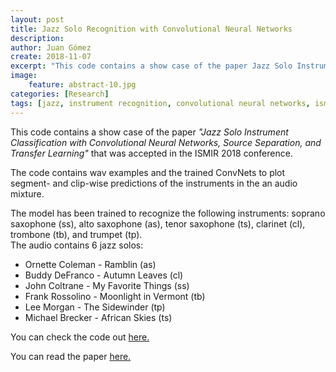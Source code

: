 ```yaml
---
layout: post
title: Jazz Solo Recognition with Convolutional Neural Networks
description: 
author: Juan Gómez
create: 2018-11-07
excerpt: "This code contains a show case of the paper Jazz Solo Instrument Classification with Convolutional Neural Networks, Source Separation, and Transfer Learning that was accepted in the ISMIR 2018 conference."
image:
    feature: abstract-10.jpg
categories: [Research]
tags: [jazz, instrument recognition, convolutional neural networks, ismir]
---
```


This code contains a show case of the paper *"Jazz Solo Instrument Classification with Convolutional Neural Networks, Source Separation, and Transfer Learning"* that was accepted in the ISMIR 2018 conference. <br/>

The code contains wav examples and the trained ConvNets to plot segment- and clip-wise predictions of the instruments in the an audio mixture. <br/>

The model has been trained to recognize the following instruments: soprano saxophone (ss), alto saxophone (as), tenor saxophone (ts), clarinet (cl), trombone (tb), and trumpet (tp). <br/>
The audio contains 6 jazz solos:
- Ornette Coleman - Ramblin (as)
- Buddy DeFranco - Autumn Leaves (cl)
- John Coltrane - My Favorite Things (ss)
- Frank Rossolino - Moonlight in Vermont (tb)
- Lee Morgan - The Sidewinder (tp)
- Michael Brecker - African Skies (ts)

You can check the code out [here.](https://github.com/juansgomez87/jazz-show-case/)

You can read the paper [here.](http://ismir2018.ircam.fr/doc/pdfs/145_Paper.pdf)
